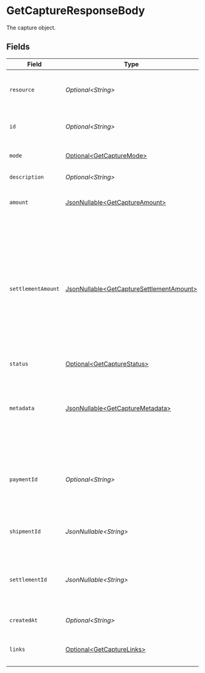 # GetCaptureResponseBody

The capture object.


## Fields

| Field                                                                                                                                                                                                                                                                                                                                                                                         | Type                                                                                                                                                                                                                                                                                                                                                                                          | Required                                                                                                                                                                                                                                                                                                                                                                                      | Description                                                                                                                                                                                                                                                                                                                                                                                   |
| --------------------------------------------------------------------------------------------------------------------------------------------------------------------------------------------------------------------------------------------------------------------------------------------------------------------------------------------------------------------------------------------- | --------------------------------------------------------------------------------------------------------------------------------------------------------------------------------------------------------------------------------------------------------------------------------------------------------------------------------------------------------------------------------------------- | --------------------------------------------------------------------------------------------------------------------------------------------------------------------------------------------------------------------------------------------------------------------------------------------------------------------------------------------------------------------------------------------- | --------------------------------------------------------------------------------------------------------------------------------------------------------------------------------------------------------------------------------------------------------------------------------------------------------------------------------------------------------------------------------------------- |
| `resource`                                                                                                                                                                                                                                                                                                                                                                                    | *Optional\<String>*                                                                                                                                                                                                                                                                                                                                                                           | :heavy_minus_sign:                                                                                                                                                                                                                                                                                                                                                                            | Indicates the response contains a capture object. Will always contain the string `capture` for this endpoint.                                                                                                                                                                                                                                                                                 |
| `id`                                                                                                                                                                                                                                                                                                                                                                                          | *Optional\<String>*                                                                                                                                                                                                                                                                                                                                                                           | :heavy_minus_sign:                                                                                                                                                                                                                                                                                                                                                                            | The identifier uniquely referring to this capture. Example: `cpt_mNepDkEtco6ah3QNPUGYH`.                                                                                                                                                                                                                                                                                                      |
| `mode`                                                                                                                                                                                                                                                                                                                                                                                        | [Optional\<GetCaptureMode>](../../models/operations/GetCaptureMode.md)                                                                                                                                                                                                                                                                                                                        | :heavy_minus_sign:                                                                                                                                                                                                                                                                                                                                                                            | Whether this entity was created in live mode or in test mode.                                                                                                                                                                                                                                                                                                                                 |
| `description`                                                                                                                                                                                                                                                                                                                                                                                 | *Optional\<String>*                                                                                                                                                                                                                                                                                                                                                                           | :heavy_minus_sign:                                                                                                                                                                                                                                                                                                                                                                            | The description of the capture.                                                                                                                                                                                                                                                                                                                                                               |
| `amount`                                                                                                                                                                                                                                                                                                                                                                                      | [JsonNullable\<GetCaptureAmount>](../../models/operations/GetCaptureAmount.md)                                                                                                                                                                                                                                                                                                                | :heavy_minus_sign:                                                                                                                                                                                                                                                                                                                                                                            | The amount captured. If no amount is provided, the full authorized amount is captured.                                                                                                                                                                                                                                                                                                        |
| `settlementAmount`                                                                                                                                                                                                                                                                                                                                                                            | [JsonNullable\<GetCaptureSettlementAmount>](../../models/operations/GetCaptureSettlementAmount.md)                                                                                                                                                                                                                                                                                            | :heavy_minus_sign:                                                                                                                                                                                                                                                                                                                                                                            | This optional field will contain the approximate amount that will be settled to your account, converted to the<br/>currency your account is settled in.<br/><br/>Since the field contains an estimated amount during capture processing, it may change over time. To retrieve<br/>accurate settlement amounts we recommend using the [List balance transactions endpoint](list-balance-transactions)<br/>instead. |
| `status`                                                                                                                                                                                                                                                                                                                                                                                      | [Optional\<GetCaptureStatus>](../../models/operations/GetCaptureStatus.md)                                                                                                                                                                                                                                                                                                                    | :heavy_minus_sign:                                                                                                                                                                                                                                                                                                                                                                            | The capture's status.                                                                                                                                                                                                                                                                                                                                                                         |
| `metadata`                                                                                                                                                                                                                                                                                                                                                                                    | [JsonNullable\<GetCaptureMetadata>](../../models/operations/GetCaptureMetadata.md)                                                                                                                                                                                                                                                                                                            | :heavy_minus_sign:                                                                                                                                                                                                                                                                                                                                                                            | Provide any data you like, for example a string or a JSON object. We will save the data alongside the entity. Whenever<br/>you fetch the entity with our API, we will also include the metadata. You can use up to approximately 1kB.                                                                                                                                                         |
| `paymentId`                                                                                                                                                                                                                                                                                                                                                                                   | *Optional\<String>*                                                                                                                                                                                                                                                                                                                                                                           | :heavy_minus_sign:                                                                                                                                                                                                                                                                                                                                                                            | The unique identifier of the payment this capture was created for. For example: `tr_5B8cwPMGnU6qLbRvo7qEZo`.<br/>The full payment object can be retrieved via the payment URL in the `_links` object.                                                                                                                                                                                         |
| `shipmentId`                                                                                                                                                                                                                                                                                                                                                                                  | *JsonNullable\<String>*                                                                                                                                                                                                                                                                                                                                                                       | :heavy_minus_sign:                                                                                                                                                                                                                                                                                                                                                                            | The unique identifier of the shipment that triggered the creation of this capture, if applicable. For example:<br/>`shp_3wmsgCJN4U`.                                                                                                                                                                                                                                                          |
| `settlementId`                                                                                                                                                                                                                                                                                                                                                                                | *JsonNullable\<String>*                                                                                                                                                                                                                                                                                                                                                                       | :heavy_minus_sign:                                                                                                                                                                                                                                                                                                                                                                            | The identifier referring to the settlement this capture was settled with. For example, `stl_BkEjN2eBb`. This field<br/>is omitted if the capture is not settled (yet).                                                                                                                                                                                                                        |
| `createdAt`                                                                                                                                                                                                                                                                                                                                                                                   | *Optional\<String>*                                                                                                                                                                                                                                                                                                                                                                           | :heavy_minus_sign:                                                                                                                                                                                                                                                                                                                                                                            | The entity's date and time of creation, in [ISO 8601](https://en.wikipedia.org/wiki/ISO_8601) format.                                                                                                                                                                                                                                                                                         |
| `links`                                                                                                                                                                                                                                                                                                                                                                                       | [Optional\<GetCaptureLinks>](../../models/operations/GetCaptureLinks.md)                                                                                                                                                                                                                                                                                                                      | :heavy_minus_sign:                                                                                                                                                                                                                                                                                                                                                                            | An object with several relevant URLs. Every URL object will contain an `href` and a `type` field.                                                                                                                                                                                                                                                                                             |